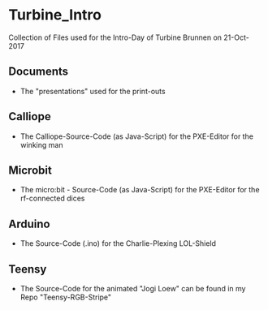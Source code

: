 # Turbine_Intro

Collection of Files used for the Intro-Day of Turbine Brunnen on 21-Oct-2017

## Documents 
* The "presentations" used for the print-outs

## Calliope
* The Calliope-Source-Code (as Java-Script) for the PXE-Editor for the winking man

## Microbit
* The micro:bit - Source-Code (as Java-Script) for the PXE-Editor for the rf-connected dices

## Arduino
* The Source-Code (.ino) for the Charlie-Plexing LOL-Shield

## Teensy 
* The Source-Code for the animated "Jogi Loew" can be found in my Repo "Teensy-RGB-Stripe"
